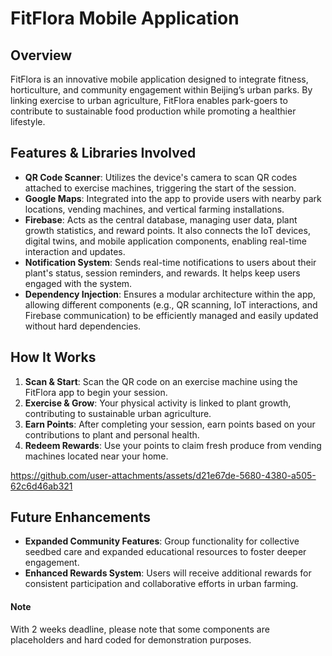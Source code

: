 # FitFlora Mobile Application

## Overview

FitFlora is an innovative mobile application designed to integrate fitness, horticulture, and community engagement within Beijing’s urban parks. By linking exercise to urban agriculture, FitFlora enables park-goers to contribute to sustainable food production while promoting a healthier lifestyle.


## Features & Libraries Involved

- **QR Code Scanner**: Utilizes the device's camera to scan QR codes attached to exercise machines, triggering the start of the session.
- **Google Maps**: Integrated into the app to provide users with nearby park locations, vending machines, and vertical farming installations.
- **Firebase**: Acts as the central database, managing user data, plant growth statistics, and reward points. It also connects the IoT devices, digital twins, and mobile application components, enabling real-time interaction and updates.
- **Notification System**: Sends real-time notifications to users about their plant's status, session reminders, and rewards. It helps keep users engaged with the system.
- **Dependency Injection**: Ensures a modular architecture within the app, allowing different components (e.g., QR scanning, IoT interactions, and Firebase communication) to be efficiently managed and easily updated without hard dependencies.


## How It Works

1. **Scan & Start**: Scan the QR code on an exercise machine using the FitFlora app to begin your session.
2. **Exercise & Grow**: Your physical activity is linked to plant growth, contributing to sustainable urban agriculture.
3. **Earn Points**: After completing your session, earn points based on your contributions to plant and personal health.
4. **Redeem Rewards**: Use your points to claim fresh produce from vending machines located near your home.



https://github.com/user-attachments/assets/d21e67de-5680-4380-a505-62c6d46ab321



## Future Enhancements

- **Expanded Community Features**: Group functionality for collective seedbed care and expanded educational resources to foster deeper engagement.
- **Enhanced Rewards System**: Users will receive additional rewards for consistent participation and collaborative efforts in urban farming.

#### Note
With 2 weeks deadline, please note that some components are placeholders and hard coded for demonstration purposes.
